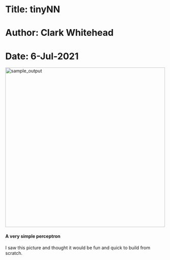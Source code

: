 # Title: tinyNN
# Author: Clark Whitehead
# Date: 6-Jul-2021

<img src="https://github.com/Clark-Whitehead/tinyNN/blob/master/index.png?raw=true" width="500" alt="sample_output">

#### A very simple perceptron

I saw this picture and thought it would be fun and quick to build from scratch.
